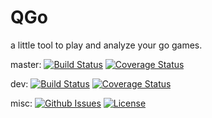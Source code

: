 QGo
===

a little tool to play and analyze your go games.

master:
[![Build Status](https://travis-ci.org/julienlopez/QGo.png?branch=master)](https://travis-ci.org/julienlopez/QGo)
[![Coverage Status](https://coveralls.io/repos/github/julienlopez/QGo/badge.svg?branch=master)](https://coveralls.io/github/julienlopez/QGo?branch=master)

dev:
[![Build Status](https://travis-ci.org/julienlopez/QGo.png?branch=dev)](https://travis-ci.org/julienlopez/QGo)
[![Coverage Status](https://coveralls.io/repos/github/julienlopez/QGo/badge.svg?branch=dev)](https://coveralls.io/github/julienlopez/QGo?branch=dev)

misc:
[![Github Issues](https://img.shields.io/github/issues/julienlopez/QGo.svg)](http://github.com/julienlopez/QGo)
[![License](https://img.shields.io/github/license/julienlopez/QGo.svg)](http://github.com/julienlopez/QGo)
